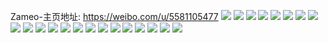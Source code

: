 Zameo-主页地址: https://weibo.com/u/5581105477 
![](https://wx4.sinaimg.cn/mw2000/0065HKuhly1h9jlov42w2j32c03401kx.jpg) 
![](https://wx4.sinaimg.cn/mw2000/0065HKuhly1h9jlotvo4oj32c0340e81.jpg) 
![](https://wx4.sinaimg.cn/mw2000/0065HKuhly1h9jlox9ewyj32c03404qq.jpg) 
![](https://wx4.sinaimg.cn/mw2000/0065HKuhly1h9jloogt5hj32c0340e81.jpg) 
![](https://wx4.sinaimg.cn/mw2000/0065HKuhly1h9jlozeksnj32c0340e81.jpg) 
![](https://wx4.sinaimg.cn/mw2000/0065HKuhly1h7rn4hlwj2j30mi2pq47v.jpg) 
![](https://wx4.sinaimg.cn/mw2000/0065HKuhly1h6gh36c4b8j30u0140135.jpg) 
![](https://wx4.sinaimg.cn/mw2000/0065HKuhly1h6gh36vwo4j30u0140akh.jpg) 
![](https://wx4.sinaimg.cn/mw2000/0065HKuhly1h3xlt0w8xyj33282ao7wj.jpg) 
![](https://wx4.sinaimg.cn/mw2000/0065HKuhly1h3xlt18v8ej30u01qc47g.jpg) 
![](https://wx4.sinaimg.cn/mw2000/0065HKuhly1h3m55j1xicj31400u0wix.jpg) 
![](https://wx4.sinaimg.cn/mw2000/0065HKuhly1h3m55jk81mj31400u0act.jpg) 
![](https://wx4.sinaimg.cn/mw2000/0065HKuhly1h3m55k9g7vj31400u00wx.jpg) 
![](https://wx4.sinaimg.cn/mw2000/0065HKuhly1h3m55l3u9cj31400u0djy.jpg) 
![](https://wx4.sinaimg.cn/mw2000/0065HKuhly1h3m55m79t6j31400u0jwg.jpg) 
![](https://wx4.sinaimg.cn/mw2000/0065HKuhly1h3m55n58whj31400u00x4.jpg) 
![](https://wx4.sinaimg.cn/mw2000/0065HKuhly1h3m55np96lj31400u0ta7.jpg) 
![](https://wx4.sinaimg.cn/mw2000/0065HKuhly1h3m55pcuu3j31400u0wn8.jpg) 
![](https://wx4.sinaimg.cn/mw2000/0065HKuhly1h3m55pytwoj31400u0ac8.jpg) 
![](https://wx4.sinaimg.cn/mw2000/0065HKuhly1gpzc3kwslyj30u0140ala.jpg) 
![](https://wx4.sinaimg.cn/mw2000/0065HKuhly1gq0bohnj8dj30u01407ea.jpg) 
![](https://wx4.sinaimg.cn/mw2000/0065HKuhly1gpzc3bhlihj31400u0q5j.jpg) 
